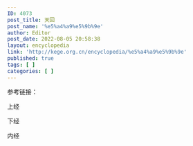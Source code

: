 ```yaml
---
ID: 4073
post_title: 天回
post_name: '%e5%a4%a9%e5%9b%9e'
author: Editor
post_date: 2022-08-05 20:58:38
layout: encyclopedia
link: 'http://kege.org.cn/encyclopedia/%e5%a4%a9%e5%9b%9e'
published: true
tags: [ ]
categories: [ ]
---
```

参考链接：

上经

下经

内经